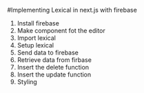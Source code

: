 #Implementing Lexical in next.js with firebase

1. Install firebase
2. Make component fot the editor
3. Import lexical
4. Setup lexical 
5. Send data to firebase
6. Retrieve data from firbase
7. Insert the delete function
8. Insert the update function 
9. Styling 

